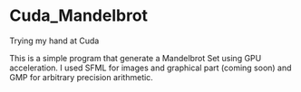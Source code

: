 # Cuda_Mandelbrot
Trying my hand at Cuda

This is a simple program that generate a Mandelbrot Set using GPU acceleration.
I used SFML for images and graphical part (coming soon) and GMP for arbitrary precision arithmetic.
